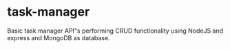 # task-manager
Basic task manager API"s performing CRUD functionality using NodeJS and express and MongoDB as database.
